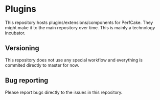 Plugins
=======

This repository hosts plugins/extensions/components for PerfCake. They might make it to the main repository over time. This is mainly a technology incubator.

Versioning
----------

This repository does not use any special workflow and everything is commited directly to master for now.

Bug reporting
-------------

Please report bugs directly to the issues in this repository.
